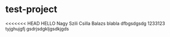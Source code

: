 # test-project
<<<<<<< HEAD
HELLO
Nagy Szili
Csilla
Balazs
blabla
dfbgsdgsdg
1233123
tyjghujgfj
gsdrjsdgkljgsdkjgds
